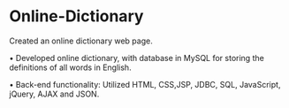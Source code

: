 # Online-Dictionary

Created an online dictionary web page.

•	Developed online dictionary, with database in MySQL for storing the definitions of all words in English.

•	Back-end functionality: Utilized HTML, CSS,JSP, JDBC, SQL, JavaScript, jQuery, AJAX and JSON.
